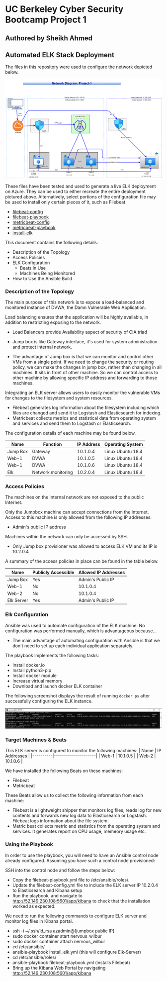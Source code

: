# UC Berkeley Cyber Security Bootcamp Project 1
## Authored by Sheikh Ahmed
## Automated ELK Stack Deployment

The files in this repository were used to configure the network depicted below.

![alt text](https://github.com/ekhtier/UCB-Cyber-Security/blob/main/Images/Project-1%20Network%20Diagram.png)

These files have been tested and used to generate a live ELK deployment on Azure. They can be used to either recreate the entire deployment pictured above. Alternatively, select portions of the configuration file may be used to install only certain pieces of it, such as Filebeat.

  - [filebeat-config](Ansible/filebeat-config.yml)
  - [filebeat-playbook](Ansible/filebeat-playbook.yml)
  - [metricbeat-config](Ansible/metricbeat-config.yml)
  - [metricbeat-playbook](Ansible/metricbeat-playbook.yml)
  - [install-elk](Ansible/install-elk.yml)

This document contains the following details:
- Description of the Topology
- Access Policies
- ELK Configuration
  - Beats in Use
  - Machines Being Monitored
- How to Use the Ansible Build


### Description of the Topology

The main purpose of this network is to expose a load-balanced and monitored instance of DVWA, the Damn Vulnerable Web Application.

Load balancing ensures that the application will be highly available, in addition to restricting exposing to the network.
- Load Balancers provide Availability aspect of security of CIA triad
- Jump box is like Gateway interface, it's used for system administration and protect internal network.

- The advantage of Jump box is that we can monitor and control other VMs from a single point. If we need to change the security or routing policy, we can make the changes in jump box, rather than changing in all machines. It sits in front of other machine. So we can control access to other machine by allowing specific IP address and forwarding to those machines.  

Integrating an ELK server allows users to easily monitor the vulnerable VMs for changes to the filesystem and system resources.
- Filebeat generates log information about the filesystem including which files are changed and send it to Logstash and Elasticsearch for indexing. 
- Metricbeat collects metrics and statistical data from operating system and services and send them to Logstash or Elasticsearch. 

The configuration details of each machine may be found below.

| Name     | Function | IP Address | Operating System |
|----------|----------|------------|------------------|
| Jump Box | Gateway  | 10.1.0.4   | Linux Ubuntu 18.4            |
| Web-1    | DVWA     | 10.1.0.5   | Linux Ubuntu 18.4|
| Web-1    | DVWA     | 10.1.0.6   | Linux Ubuntu 18.4|
| Elk      | Network monitoring |10.2.0.4| Linux Ubuntu 18.4    |

### Access Policies

The machines on the internal network are not exposed to the public Internet. 

Only the Jumpbox machine can accept connections from the Internet. Access to this machine is only allowed from the following IP addresses:
- Admin's public IP address

Machines within the network can only be accessed by SSH.
- Only Jump box provisioner was allowed to access ELK VM and its IP is 10.2.0.4

A summary of the access policies in place can be found in the table below.

| Name     | Publicly Accessible | Allowed IP Addresses |
|----------|---------------------|----------------------|
| Jump Box | Yes                 | Admin's Public IP    |
| Web-1    | No                  | 10.1.0.4             |
| Web-2    | No                  | 10.1.0.4             |
| Elk Server| Yes                  | Admin's Public IP|

### Elk Configuration

Ansible was used to automate configuration of the ELK machine. No configuration was performed manually, which is advantageous because...
- The main advantage of automating configuration with Ansible is that we don't need to set up each individual application separately.

The playbook implements the following tasks:

- Install docker.io
- Install python3-pip
- Install docker module
- Increase virtual memory
- Download and launch docker ELK container


The following screenshot displays the result of running `docker ps` after successfully configuring the ELK instance.

![alt text](https://github.com/ekhtier/UCB-Cyber-Security/blob/main/Images/docker_ps_output.PNG)

### Target Machines & Beats
This ELK server is configured to monitor the following machines: 
| Name     | IP Addresses |
|----------|---------------------|
| Web-1    | 10.1.0.5             |
| Web-2    | 10.1.0.6             |

We have installed the following Beats on these machines:
- Filebeat
- Metricbeat

These Beats allow us to collect the following information from each machine:
- Filebeat is a lightweight shipper that monitors log files, reads log for new contents and forwards new log data to Elasticsearch or Logstash. Filebeat logs information about the file system.
- Metric beat collects metric and statistics from the operating system and services. It generates report on CPU usage, memeory usage etc.  
 

### Using the Playbook
In order to use the playbook, you will need to have an Ansible control node already configured. Assuming you have such a control node provisioned: 

SSH into the control node and follow the steps below:
- Copy the filebeat-playbook.yml file to /etc/ansible/roles/.
- Update the filebeat-config.yml file to include the ELK server IP 10.2.0.4 to Elasticsearch and Kibana setup
- Run the playbook, and navigate to http://52.149.230.108:5601/app/kibana to check that the installation worked as expected.

We need to run the following commands to configure ELK server and monitor log files in Kibana portal. 

- ssh -i ~/.ssh/id_rsa azadmin@[jumpbox public IP]
- sudo docker container start nervous_wilbur
- sudo docker container attach nervous_wilbur
- cd /etc/ansible/
- ansible-playbook Install_elk.yml (this will configure Elk-Server) 
- cd /etc/ansible/roles/
- ansible-playbook filebeat-playbook.yml (installs Filebeat)
- Bring up the Kibana Web Portal by navigating http://52.149.230.108:5601/app/kibana
